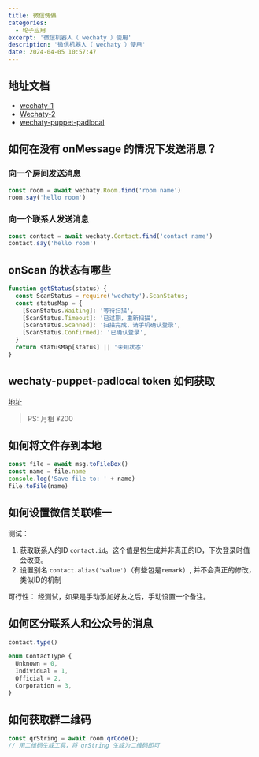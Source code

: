 ```yaml
---
title: 微信傀儡
categories:
  - 轮子应用
excerpt: '微信机器人（ wechaty ）使用'
description: '微信机器人（ wechaty ）使用'
date: 2024-04-05 10:57:47
---
```


## 地址文档

- [wechaty-1](https://wechaty.js.org/zh/docs)
- [Wechaty-2](https://wechaty.gitbook.io/wechaty/v/zh/example)
- [wechaty-puppet-padlocal](https://github.com/wechaty/puppet-padlocal/wiki/API-%E4%BD%BF%E7%94%A8%E6%96%87%E6%A1%A3-(TypeScript-JavaScript))

## 如何在没有 onMessage 的情况下发送消息？

### 向一个房间发送消息

```js
const room = await wechaty.Room.find('room name')
room.say('hello room')
```

### 向一个联系人发送消息

```js
const contact = await wechaty.Contact.find('contact name')
contact.say('hello room')
```

## onScan 的状态有哪些

```js
function getStatus(status) {
  const ScanStatus = require('wechaty').ScanStatus;
  const statusMap = {
    [ScanStatus.Waiting]: '等待扫描',
    [ScanStatus.Timeout]: '已过期，重新扫描',
    [ScanStatus.Scanned]: '扫描完成，请手机确认登录',
    [ScanStatus.Confirmed]: '已确认登录',
  }
  return statusMap[status] || '未知状态'
}
```

## wechaty-puppet-padlocal token 如何获取

[地址](http://pad-local.com/#/tokens)
> PS: 月租 ¥200


## 如何将文件存到本地

```js
const file = await msg.toFileBox()
const name = file.name
console.log('Save file to: ' + name)
file.toFile(name)
```


## 如何设置微信关联唯一

测试：
1. 获取联系人的ID `contact.id`。这个值是包生成并非真正的ID，下次登录时值会改变。
2. 设置别名 `contact.alias('value')`（有些包是`remark`）, 并不会真正的修改，类似ID的机制

可行性：
经测试，如果是手动添加好友之后，手动设置一个备注。


## 如何区分联系人和公众号的消息

```ts
contact.type()

enum ContactType {
  Unknown = 0,
  Individual = 1,
  Official = 2,
  Corporation = 3,
}
```

## 如何获取群二维码

```js
const qrString = await room.qrCode();
// 用二维码生成工具，将 qrString 生成为二维码即可
```